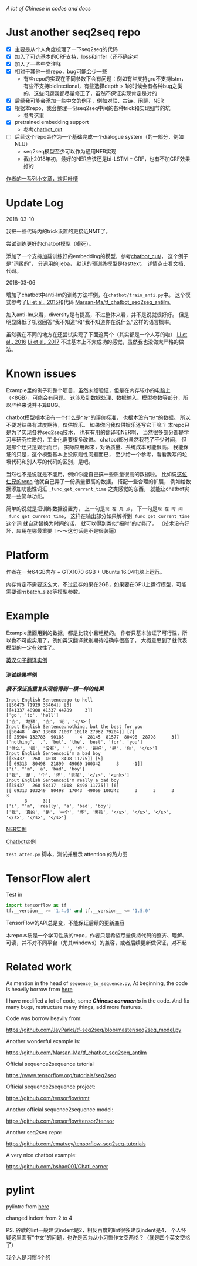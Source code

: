 
*A lot of Chinese in codes and docs*

# Just another seq2seq repo

- [x] 主要是从个人角度梳理了一下seq2seq的代码
- [x] 加入了可选基本的CRF支持，loss和infer（还不确定对
- [x] 加入了一些中文注释
- [x] 相对于其他一些repo，bug可能会少一些
    - 有些repo的实现在不同参数下会有问题：例如有些支持gru不支持lstm，有些不支持bidirectional，有些选择depth > 1的时候会有各种bug之类的，这些问题我都尽量修正了，虽然不保证实现肯定是对的
- [x] 后续我可能会添加一些中文的例子，例如对联、古诗、闲聊、NER
- [x] 根据本repo，我会整理一份seq2seq中间的各种trick和实现细节的坑
    - [参考这里](https://github.com/qhduan/ConversationalRobotDesign/tree/master/%E8%81%8A%E5%A4%A9%E6%9C%BA%E5%99%A8%E4%BA%BA%EF%BC%9A%E7%A5%9E%E7%BB%8F%E5%AF%B9%E8%AF%9D%E6%A8%A1%E5%9E%8B%E7%9A%84%E5%AE%9E%E7%8E%B0%E4%B8%8E%E6%8A%80%E5%B7%A7)
- [x] pretrained embedding support
    - 参考[chatbot_cut](chatbot_cut/)
- [ ] 后续这个repo会作为一个基础完成一个dialogue system（的一部分，例如NLU）
    - seq2seq模型至少可以作为通用NER实现
    - 截止2018年初，最好的NER应该还是bi-LSTM + CRF，也有不加CRF效果好的


[作者的一系列小文章，欢迎吐槽](https://github.com/qhduan/ConversationalRobotDesign)

# Update Log

2018-03-10

我把一些代码内的trick设置的更接近NMT了。

尝试训练更好的chatbot模型（嘬死）。

添加了一个支持加载训练好的embedding的模型，参考[chatbot_cut/](chatbot_cut/)，
这个例子是“词级的”，
分词用的jieba，
默认的预训练模型是fasttext，
详情点击看文档、代码。

2018-03-06

增加了chatbot中anti-lm的训练方法样例，在`chatbot/train_anti.py`中。
这个模式参考了[Li et al., 2015](https://arxiv.org/pdf/1510.03055v3.pdf)和代码
[Marsan-Ma/tf_chatbot_seq2seq_antilm](https://github.com/Marsan-Ma/tf_chatbot_seq2seq_antilm)。  

加入anti-lm来看，diversity是有提高，不过整体来看，并不是说就很好好。
但是明显降低了机器回答“我不知道”和“我不知道你在说什么”这样的语言概率。

虽然我在不同的地方在还尝试实现了下面这两个（其实都是一个人写的啦）
[Li et al., 2016](https://arxiv.org/abs/1606.01541)
[Li et al., 2017](https://arxiv.org/abs/1701.06547)
不过基本上不太成功的感觉，虽然我也没做太严格的做法。

# Known issues

Example里的例子和整个项目，虽然未经验证，但是在内存较小的电脑上（<8GB），可能会有问题。
这涉及到数据处理、数据输入、模型参数等部分，所以严格来说并不算BUG。

chatbot模型根本没有一个什么是`“好”`的评价标准，
也根本没有`“好”`的数据。
所以不要对结果有过度期待，仅供娱乐。
如果你问我仅供娱乐还写它干嘛？
本repo只是为了实现各种seq2seq技术，
也有有用的翻译和NER啊，
当然很多部分都是学习与研究性质的，工业化需要很多改进。
chatbot部分虽然我花了不少时间，
但是那个还只是娱乐而已，
实际应用起来，对话质量、系统成本可能很高。
我能保证的只是，这个模型基本上没原则性问题而已，
至少给一个参考，看看我写的垃圾代码和别人写的代码的区别，是吧。

当然也不是说就是不能用，例如你能自己搞一些质量很高的数据啦。
比如说[这位仁兄的repo](https://github.com/bshao001/ChatLearner)
他就自己弄了一份质量很高的数据，
搭配一些合理的扩展，
例如给数据添加功能性词汇 `_func_get_current_time` 之类感觉的东西，
就能让chatbot实现一些简单功能。

简单的说就是把训练数据设置为，
上一句是`现 在 几 点`，
下一句是`现 在 时 间 _func_get_current_time`，
这样在输出部分如果解析到`_func_get_current_time`这个词
就自动替换为时间的话，
就可以得到类似“报时”的功能了。
（技术没有好坏，应用在哪最重要！～～这句话是不是很装逼）

# Platform

作者在一台64GB内存 + GTX1070 6GB + Ubuntu 16.04电脑上运行。

内存肯定不需要这么大，不过显存如果在2GB，如果要在GPU上运行模型，可能需要调节batch_size等模型参数。

# Example

Example里面用到的数据，都是比较小且粗糙的。
作者只基本验证了可行性，所以也不可能实用了，例如英汉翻译就别期待准确率很高了，
大概意思到了就代表模型的一定有效性了。

[英汉句子翻译实例](/en2zh/)

#### 测试结果样例

***我不保证能重复实现能得到一模一样的结果***

```
Input English Sentence:go to hell
[[30475 71929 33464]] [3]
[[41337 48900 41337 44789     3]]
['go', 'to', 'hell']
['去', '地狱', '去', '吧', '</s>']
Input English Sentence:nothing, but the best for you
[[50448   467 13008 71007 10118 27982 79204]] [7]
[[ 25904 132783  90185      4  28145  81577  80498  28798      3]]
['nothing', ',', 'but', 'the', 'best', 'for', 'you']
['什么', '都', '没有', ' ', '但', '最好', '是', '你', '</s>']
Input English Sentence:i'm a bad boy
[[35437   268  4018  8498 11775]] [5]
[[ 69313  80498  21899  49069 100342      3     -1]]
['i', "'m", 'a', 'bad', 'boy']
['我', '是', '个', '坏', '男孩', '</s>', '<unk>']
Input English Sentence:i'm really a bad boy
[[35437   268 58417  4018  8498 11775]] [6]
[[ 69313 103249  80498  17043  49069 100342      3      3      3      3
       3      3]]
['i', "'m", 'really', 'a', 'bad', 'boy']
['我', '真的', '是', '一个', '坏', '男孩', '</s>', '</s>', '</s>', '</s>', '</s>', '</s>']
```

[NER实例](/ner/)

[Chatbot实例](/chatbot/)


`test_atten.py` 脚本，测试并展示 attention 的热力图


# TensorFlow alert

Test in

```python
import tensorflow as tf
tf.__version__ >= '1.4.0' and tf.__version__ <= '1.5.0'
```

TensorFlow的API总是变，不能保证后续的更新兼容

本repo本质是一个学习性质的repo，作者只是希望尽量保持代码的整齐、理解、可读，并不对不同平台（尤其windows）的兼容，或者后续更新做保证，对不起

# Related work

As mention in the head of `sequence_to_sequence.py`,
At beginning, the code is heavily borrow from [here](https://github.com/JayParks/tf-seq2seq/blob/master/seq2seq_model.py)

I have modified a lot of code, some ***Chinese comments*** in the code.
And fix many bugs, restructure many things, add more features.

Code was borrow heavily from:

https://github.com/JayParks/tf-seq2seq/blob/master/seq2seq_model.py

Another wonderful example is:

https://github.com/Marsan-Ma/tf_chatbot_seq2seq_antilm

Official sequence2sequence tutorial

https://www.tensorflow.org/tutorials/seq2seq

Official sequence2sequence project:

https://github.com/tensorflow/nmt

Another official sequence2sequence model:

https://github.com/tensorflow/tensor2tensor

Another seq2seq repo:

https://github.com/ematvey/tensorflow-seq2seq-tutorials

A very nice chatbot example:

https://github.com/bshao001/ChatLearner


# pylint

pylintrc from [here](https://raw.githubusercontent.com/tensorflow/tensorflow/master/tensorflow/tools/ci_build/pylintrc)

changed indent from 2 to 4

PS. 谷歌的lint一般建议indent是2，相反百度的lint很多建议indent是4，
个人怀疑这里面有“中文”的问题，也许是因为从小习惯作文空两格？（就是四个英文空格了）

我个人是习惯4个的
